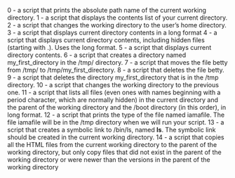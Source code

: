 0 - a script that prints the absolute path name of the current working directory.
1 - a script that displays the contents list of your current directory.
2 - a script that changes the working directory to the user’s home directory.
3 - a script that displays current directory contents in a long format
4 - a script that displays current directory contents, including hidden files (starting with .). Uses the long format.
5 - a script that displays current directory contents.
6 - a script that creates a directory named my_first_directory in the /tmp/ directory.
7 - a script that moves the file betty from /tmp/ to /tmp/my_first_directory.
8 - a script that deletes the file betty.
9 - a script that deletes the directory my_first_directory that is in the /tmp directory.
10 - a script that changes the working directory to the previous one.
11 - a script that lists all files (even ones with names beginning with a period character, which are normally hidden) in the current directory and the parent of the working directory and the /boot directory (in this order), in long format.
12 - a script that prints the type of the file named iamafile. The file iamafile will be in the /tmp directory when we will run your script.
13 - a script that creates a symbolic link to /bin/ls, named __ls__. The symbolic link should be created in the current working directory.
14 - a script that copies all the HTML files from the current working directory to the parent of the working directory, but only copy files that did not exist in the parent of the working directory or were newer than the versions in the parent of the working directory
